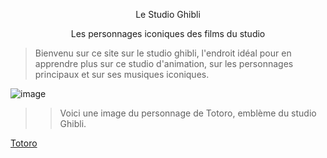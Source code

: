 <p align="center">Le Studio Ghibli</p>
  
<p align="center">Les personnages iconiques des films du studio</p>



> Bienvenu sur ce site sur le studio ghibli, l'endroit idéal pour en apprendre plus sur ce studio d'animation, sur les personnages principaux et sur ses musiques iconiques.

![image](https://github.com/user-attachments/assets/b1e3bada-5613-41a5-aa32-8e66c7d50c84)
>> Voici une image du personnage de Totoro, emblème du studio Ghibli.

[Totoro](test2)

